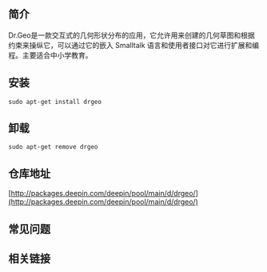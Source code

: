 ## 简介

Dr.Geo是一款交互式的几何形状分布的应用，它允许用来创建的几何草图和根据约束来操纵它，可以通过它的嵌入 Smalltalk 语言和使用者接口对它进行扩展和编程。主要适合中小学教育。

## 安装

`sudo apt-get install drgeo`

## 卸载

`sudo apt-get remove drgeo`

## 仓库地址

[http://packages.deepin.com/deepin/pool/main/d/drgeo/](http://packages.deepin.com/deepin/pool/main/d/drgeo/)


## 常见问题


## 相关链接